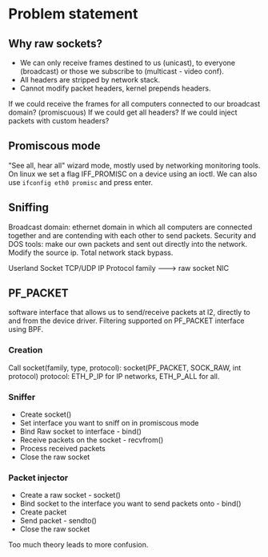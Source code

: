 # Problem statement

## Why raw sockets?

* We can only receive frames destined to us (unicast), to everyone (broadcast)
or those we subscribe to (multicast - video conf).
* All headers are stripped by network stack.
* Cannot modify packet headers, kernel prepends headers.

If we could receive the frames for all computers connected to our broadcast domain? (promiscuous)
If we could get all headers?
If we could inject packets with custom headers?

## Promiscous mode

"See all, hear all" wizard mode, mostly used by networking monitoring tools.
On linux we set a flag IFF_PROMISC on a device using an ioctl.
We can also use `ifconfig eth0 promisc` and press enter.

## Sniffing

Broadcast domain: ethernet domain in which all computers are connected
together and are contending with each other to send packets. Security and
DOS tools: make our own packets and sent out directly into the network.
Modify the source ip. Total network stack bypass.

Userland
Socket
TCP/UDP
IP
Protocol family ---> raw socket
NIC

## PF_PACKET

software interface that allows us to send/receive packets at l2, directly
to and from the device driver. Filtering supported on PF_PACKET interface using
BPF.

### Creation

Call socket(family, type, protocol): socket(PF_PACKET, SOCK_RAW, int protocol)
protocol: ETH_P_IP for IP networks, ETH_P_ALL for all.

### Sniffer

* Create socket()
* Set interface you want to sniff on in promiscous mode
* Bind Raw socket to interface - bind()
* Receive packets on the socket - recvfrom()
* Process received packets
* Close the raw socket

### Packet injector

* Create a raw socket - socket()
* Bind socket to the interface you want to send packets onto - bind()
* Create packet
* Send packet - sendto()
* Close the raw socket

Too much theory leads to more confusion.

